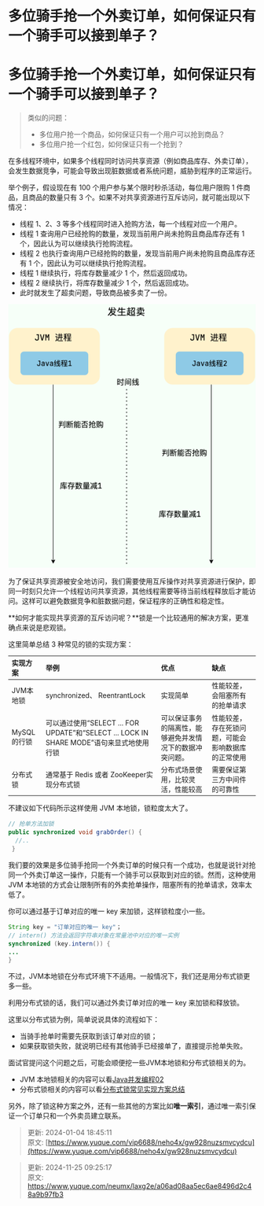 # 多位骑手抢一个外卖订单，如何保证只有一个骑手可以接到单子？

# 多位骑手抢一个外卖订单，如何保证只有一个骑手可以接到单子？
> 类似的问题：
>
> + 多位用户抢一个商品，如何保证只有一个用户可以抢到商品？
> + 多位用户抢一个红包，如何保证只有一个抢到？
>



在多线程环境中，如果多个线程同时访问共享资源（例如商品库存、外卖订单），会发生数据竞争，可能会导致出现脏数据或者系统问题，威胁到程序的正常运行。

举个例子，假设现在有 100 个用户参与某个限时秒杀活动，每位用户限购 1 件商品，且商品的数量只有 3 个。如果不对共享资源进行互斥访问，就可能出现以下情况：

+ 线程 1、2、3 等多个线程同时进入抢购方法，每一个线程对应一个用户。
+ 线程 1 查询用户已经抢购的数量，发现当前用户尚未抢购且商品库存还有 1 个，因此认为可以继续执行抢购流程。
+ 线程 2 也执行查询用户已经抢购的数量，发现当前用户尚未抢购且商品库存还有 1 个，因此认为可以继续执行抢购流程。
+ 线程 1 继续执行，将库存数量减少 1 个，然后返回成功。
+ 线程 2 继续执行，将库存数量减少 1 个，然后返回成功。
+ 此时就发生了超卖问题，导致商品被多卖了一份。

![1732497916386-388b7f4a-6832-417b-9b6c-d440ab4ff92c.png](./img/20s1MddzmZYoYmKa/1732497916386-388b7f4a-6832-417b-9b6c-d440ab4ff92c-759795.png)

为了保证共享资源被安全地访问，我们需要使用互斥操作对共享资源进行保护，即同一时刻只允许一个线程访问共享资源，其他线程需要等待当前线程释放后才能访问。这样可以避免数据竞争和脏数据问题，保证程序的正确性和稳定性。

**如何才能实现共享资源的互斥访问呢？**锁是一个比较通用的解决方案，更准确点来说是悲观锁。

这里简单总结 3 种常见的锁的实现方案：

| **实现方案** | **举例** | **优点** | **缺点** |
| :--- | :--- | :--- | :--- |
| JVM本地锁 | synchronized、 ReentrantLock | 实现简单 | 性能较差，会阻塞所有的抢单请求 |
| MySQL的行锁 | 可以通过使用“SELECT ... FOR UPDATE”和“SELECT ... LOCK IN SHARE MODE”语句来显式地使用行锁 | 可以保证事务的隔离性，能够避免并发情况下的数据冲突问题。 | 性能较差，存在死锁问题，可能会影响数据库的正常使用 |
| 分布式锁 | 通常基于 Redis 或者 ZooKeeper实现分布式锁 | 分布式场景使用，比较灵活，性能较高 | 需要保证第三方中间件的可靠性 |


不建议如下代码所示这样使用 JVM 本地锁，锁粒度太大了。

```java
// 抢单方法加锁
public synchronized void grabOrder() {
  //..
 }
```

我们要的效果是多位骑手抢同一个外卖订单的时候只有一个成功，也就是说针对抢同一个外卖订单这一操作，只能有一个骑手可以获取到对应的锁。然而，这种使用 JVM 本地锁的方式会让限制所有的外卖抢单操作，阻塞所有的抢单请求，效率太低了。

你可以通过基于订单对应的唯一 key 来加锁，这样锁粒度小一些。

```java
String key = "订单对应的唯一 key"；
// intern() 方法会返回字符串对象在常量池中对应的唯一实例
synchronized (key.intern()) {
...
}
```

不过，JVM本地锁在分布式环境下不适用。一般情况下，我们还是用分布式锁更多一些。

利用分布式锁的话，我们可以通过外卖订单对应的唯一 key 来加锁和释放锁。

这里以分布式锁为例，简单说说具体的流程如下：

+ 当骑手抢单时需要先获取到该订单对应的锁；
+ 如果获取锁失败，就说明已经有其他骑手已经接单了，直接提示抢单失败。

面试官提问这个问题之后，可能会顺便挖一些JVM本地锁和分布式锁相关的为。

+ JVM 本地锁相关的内容可以看[Java并发编程02](https://www.yuque.com/vip6688/neho4x/exbip1p0plhqkeax)
+ 分布式锁相关的内容可以看[分布式锁常见实现方案总结](https://www.yuque.com/vip6688/neho4x/zt6bbfnox9efqg74)

另外，除了锁这种方案之外，还有一些其他的方案比如**唯一索引**，通过唯一索引保证一个订单只和一个外卖员建立联系。



> 更新: 2024-01-04 18:45:11  
原文: [https://www.yuque.com/vip6688/neho4x/gw928nuzsmvcydcu](https://www.yuque.com/vip6688/neho4x/gw928nuzsmvcydcu)
>



> 更新: 2024-11-25 09:25:17  
> 原文: <https://www.yuque.com/neumx/laxg2e/a06ad08aa5ec6ae8496d2c48a9b97fb3>